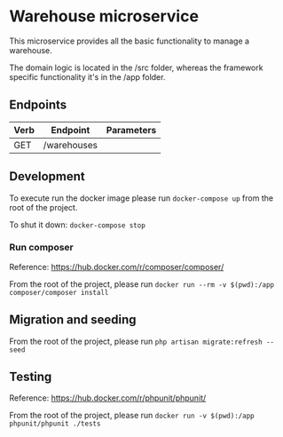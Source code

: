 # Warehouse microservice

This microservice provides all the basic functionality to manage a warehouse.

The domain logic is located in the /src folder, whereas the framework specific functionality it's in the /app folder.

## Endpoints

Verb | Endpoint                | Parameters                      |
---- | ----------------------- | ------------------------------- |
GET  | /warehouses             |                                 |

## Development

To execute run the docker image please run `docker-compose up` from the root of the project.

To shut it down: `docker-compose stop`

### Run composer

Reference: https://hub.docker.com/r/composer/composer/

From the root of the project, please run `docker run --rm -v $(pwd):/app composer/composer install`

## Migration and seeding

From the root of the project, please run `php artisan migrate:refresh --seed`

## Testing

Reference: https://hub.docker.com/r/phpunit/phpunit/

From the root of the project, please run `docker run -v $(pwd):/app phpunit/phpunit ./tests`